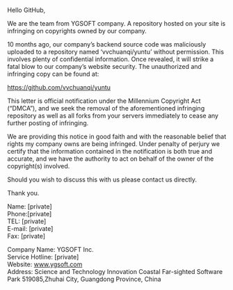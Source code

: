 Hello GitHub,

We are the team from YGSOFT company. A repository hosted on your site is infringing on copyrights owned by our company.

10 months ago, our company’s backend source code was maliciously uploaded to a repository named ‘vvchuanqi/yuntu’ without permission. This involves plenty of confidential information. Once revealed, it will strike a fatal blow to our company’s website security. The unauthorized and infringing copy can be found at:

https://github.com/vvchuanqi/yuntu

This letter is official notification under the Millennium Copyright Act (“DMCA”), and we seek the removal of the aforementioned infringing repository as well as all forks from your servers immediately to cease any further posting of infringing.

We are providing this notice in good faith and with the reasonable belief that rights my company owns are being infringed. Under penalty of perjury we certify that the information contained in the notification is both true and accurate, and we have the authority to act on behalf of the owner of the copyright(s) involved.

Should you wish to discuss this with us please contact us directly.

Thank you.

Name: [private]   
Phone:[private]  
TEL: [private]   
E-mail: [private]  
Fax: [private]  
  
Company Name: YGSOFT Inc.   
Service Hotline: [private]  
Website: www.ygsoft.com   
Address: Science and Technology Innovation Coastal Far-sighted Software Park 519085,Zhuhai City, Guangdong Province, China



